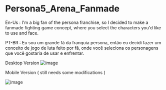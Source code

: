 # Persona5_Arena_Fanmade


En-Us : I'm a big fan of the persona franchise, so I decided to make a fanmade fighting game concept, where you select the characters you'd like to use and face.

PT-BR : 
Eu sou um grande fã da franquia persona, então eu decidi fazer um conceito de jogo de luta feito por fã, onde você seleciona os personagens que você gostaria de usar e enfrentar.

Desktop Version
![image](https://user-images.githubusercontent.com/40373628/168335710-0cca8d2d-b65e-4ed6-bf1e-22a1ab843726.png)

Mobile Version ( still needs some modifications )

![image](https://user-images.githubusercontent.com/40373628/168335194-277b2a00-a39e-40ef-99e2-4f4c922f7550.png)

